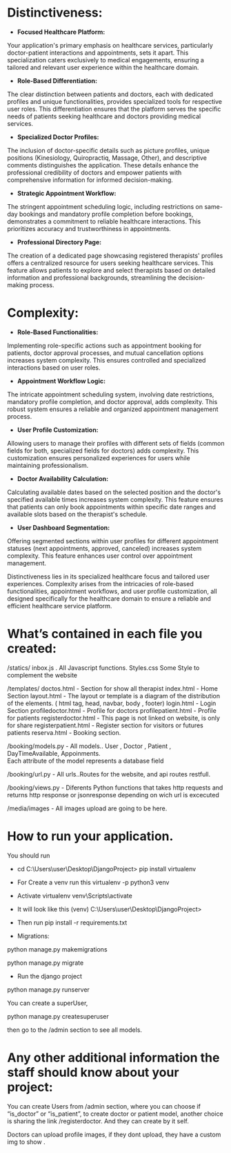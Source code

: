 # Distinctiveness:

* **Focused Healthcare Platform:**

Your application's primary emphasis on healthcare services, particularly doctor-patient interactions and appointments, sets it apart. This specialization caters exclusively to medical engagements, ensuring a tailored and relevant user experience within the healthcare domain.

* **Role-Based Differentiation:**

The clear distinction between patients and doctors, each with dedicated profiles and unique functionalities, provides specialized tools for respective user roles. This differentiation ensures that the platform serves the specific needs of patients seeking healthcare and doctors providing medical services.

* **Specialized Doctor Profiles:**

The inclusion of doctor-specific details such as picture profiles, unique positions (Kinesiology, Quiropractiq, Massage, Other), and descriptive comments distinguishes the application. These details enhance the professional credibility of doctors and empower patients with comprehensive information for informed decision-making.

* **Strategic Appointment Workflow:**

The stringent appointment scheduling logic, including restrictions on same-day bookings and mandatory profile completion before bookings, demonstrates a commitment to reliable healthcare interactions. This prioritizes accuracy and trustworthiness in appointments.

* **Professional Directory Page:**

The creation of a dedicated page showcasing registered therapists' profiles offers a centralized resource for users seeking healthcare services. This feature allows patients to explore and select therapists based on detailed information and professional backgrounds, streamlining the decision-making process.

# Complexity:

* **Role-Based Functionalities:**

Implementing role-specific actions such as appointment booking for patients, doctor approval processes, and mutual cancellation options increases system complexity. This ensures controlled and specialized interactions based on user roles.

* **Appointment Workflow Logic:**

The intricate appointment scheduling system, involving date restrictions, mandatory profile completion, and doctor approval, adds complexity. This robust system ensures a reliable and organized appointment management process.

* **User Profile Customization:**

Allowing users to manage their profiles with different sets of fields (common fields for both, specialized fields for doctors) adds complexity. This customization ensures personalized experiences for users while maintaining professionalism.

* **Doctor Availability Calculation:**

Calculating available dates based on the selected position and the doctor's specified available times increases system complexity. This feature ensures that patients can only book appointments within specific date ranges and available slots based on the therapist's schedule.

* **User Dashboard Segmentation:**

Offering segmented sections within user profiles for different appointment statuses (next appointments, approved, canceled) increases system complexity. This feature enhances user control over appointment management.

Distinctiveness lies in its specialized healthcare focus and tailored user experiences. Complexity arises from the intricacies of role-based functionalities, appointment workflows, and user profile customization, all designed specifically for the healthcare domain to ensure a reliable and efficient healthcare service platform.

# What’s contained in each file you created:

/statics/
inbox.js . All Javascript functions.
Styles.css Some Style to complement the website

/templates/
doctos.html - Section for show all therapist
index.html - Home Section
layout.html - The layout or template is a diagram of the distribution of the elements. ( html tag, head, navbar, body , footer)
login.html - Login Section
profiledoctor.html - Profile for doctors
profilepatient.html - Profile for patients
registerdoctor.html - This page is not linked on website, is only for share
registerpatient.html - Register section for visitors or futures patients
reserva.html - Booking section.

/booking/models.py - All models..
User , Doctor , Patient , DayTimeAvailable, Appoinments.  
Each attribute of the model represents a database field

/booking/url.py - All urls..Routes for the website, and api routes restfull.

/booking/views.py - Diferents Python functions that takes http requests and returns http response or jsonresponse depending on wich url is excecuted

/media/images - All images upload are going to be here.

# How to run your application.

You should run

* cd C:\Users\user\Desktop\DjangoProject> pip install virtualenv

* For Create a venv run this virtualenv -p python3 venv

* Activate virtualenv venv\Scripts\activate

* It will look like this (venv) C:\Users\user\Desktop\DjangoProject>

* Then run pip install -r requirements.txt

* Migrations:

python manage.py makemigrations

python manage.py migrate

* Run the django project

python manage.py runserver

You can create a superUser,

python manage.py createsuperuser

then go to the /admin section to see all models.

# Any other additional information the staff should know about your project:

You can create Users from /admin section, where you can choose if “is_doctor” or “is_patient”, to create doctor or patient model, another choice is sharing the link /registerdoctor. And they can create by it self.

Doctors can upload profile images, if they dont upload, they have a custom img to show .
